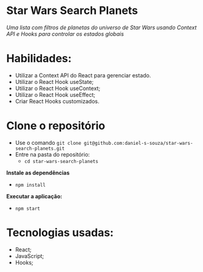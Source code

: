 # Star Wars Search Planets

_Uma lista com filtros de planetas do universo de Star Wars usando Context API e Hooks para controlar os estados globais_

# Habilidades: 

* Utilizar a Context API do React para gerenciar estado.
* Utilizar o React Hook useState;
* Utilizar o React Hook useContext;
* Utilizar o React Hook useEffect;
* Criar React Hooks customizados.

# Clone o repositório
 
 * Use o comando ```git clone git@github.com:daniel-s-souza/star-wars-search-planets.git```
 * Entre na pasta do repositório:
   * ```cd star-wars-search-planets```
 
 **Instale as dependências**
 
  * ```npm install```
  
 **Executar a aplicação:**
  
  * ```npm start```
  
# Tecnologias usadas:

 * React;
 * JavaScript;
 * Hooks;
